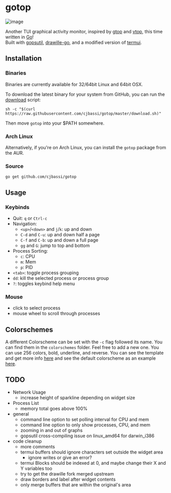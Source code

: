 # gotop

![image](https://github.com/cjbassi/gotop/blob/master/demo.gif)

Another TUI graphical activity monitor, inspired by [gtop](https://github.com/aksakalli/gtop) and [vtop](https://github.com/MrRio/vtop), this time written in [Go](https://golang.org/)!  
Built with [gopsutil](https://github.com/shirou/gopsutil), [drawille-go](https://github.com/exrook/drawille-go), and a modified version of [termui](https://github.com/gizak/termui).


## Installation

### Binaries

Binaries are currently available for 32/64bit Linux and 64bit OSX.

To download the latest binary for your system from GitHub, you can run the [download](https://github.com/cjbassi/gotop/blob/master/download.sh) script:

```
sh -c "$(curl https://raw.githubusercontent.com/cjbassi/gotop/master/download.sh)"
```

Then move `gotop` into your $PATH somewhere.


### Arch Linux

Alternatively, if you're on Arch Linux, you can install the `gotop` package from the AUR.

### Source

```
go get github.com/cjbassi/gotop
```


## Usage

### Keybinds

* Quit: `q` or `Ctrl-c`
* Navigation:
    * `<up>`/`<down>` and `j`/`k`: up and down
    * `C-d` and `C-u`: up and down half a page
    * `C-f` and `C-b`: up and down a full page
    * `gg` and `G`: jump to top and bottom
* Process Sorting:
    * `c`: CPU
    * `m`: Mem
    * `p`: PID
* `<tab>`: toggle process grouping
* `dd`: kill the selected process or process group
* `?`: toggles keybind help menu


### Mouse

* click to select process
* mouse wheel to scroll through processes


## Colorschemes

A different Colorscheme can be set with the `-c` flag followed its name. You can find them in the `colorschemes` folder.
Feel free to add a new one. You can use 256 colors, bold, underline, and reverse. You can see the template and get more info [here](https://github.com/cjbassi/gotop/blob/master/colorschemes/template.go) and see the default colorscheme as an example [here](https://github.com/cjbassi/gotop/blob/master/colorschemes/default.go).


## TODO

* Network Usage
    - increase height of sparkline depending on widget size
* Process List
    - memory total goes above 100%
* general
    - command line option to set polling interval for CPU and mem
    - command line option to only show processes, CPU, and mem
    - zooming in and out of graphs
    - gopsutil cross-compiling issue on linux_amd64 for darwin_i386
* code cleanup
    - more comments
    - termui buffers should ignore characters set outside the widget area
        - ignore writes or give an error?
    - termui Blocks should be indexed at 0, and maybe change their X and Y variables too
    - try to get the drawille fork merged upstream
    - draw borders and label after widget contents
    - only merge buffers that are within the original's area
